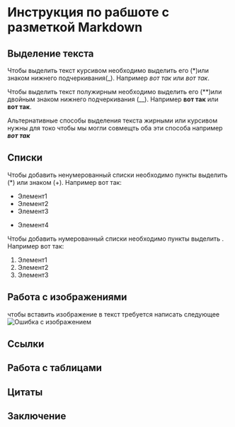 # Инструкция по рабшоте с разметкой Markdown

## Выделение текста 

Чтобы выделить текст курсивом необходимо выделить его  (*)или знаком нижнего подчеркивания(_). Например *вот так* или _вот так_.

Чтобы выделить текст полужирным необходимо выделить его (**)или двойным знаком нижнего подчеркивания (__). Например **вот так** или __вот так__.


Альтернативные способы выделения текста жирными или курсивом нужны для токо чтобы мы могли совмещть оба эти способа например __*вот так*__


## Списки 

Чтобы добавить ненумерованный списки необходимо пункты выделить (*) или знаком (+). Например вот так:
* Элемент1
* Элемент2
* Элемент3
+ Элемент4

Чтобы добавить нумерованный списки необходимо пункты выделить . Например вот так:
1. Элемент1
2. Элемент2
3. Элемент3

## Работа с изображениями 

чтобы вставить изображение в текст требуется написать следующее ![Ошибка с изображением](orig.webp)

## Ссылки

## Работа с таблицами 

## Цитаты 

## Заключение